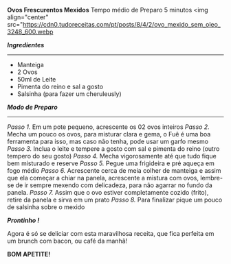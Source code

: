 **Ovos Frescurentos Mexidos**
Tempo médio de Preparo 5 minutos
<img align="center" src="https://cdn0.tudoreceitas.com/pt/posts/8/4/2/ovo_mexido_sem_oleo_3248_600.webp


***Ingredientes***
***
* Manteiga
* 2 Ovos
* 50ml de Leite
* Pimenta do reino e sal a gosto
* Salsinha (para fazer um cheruleusly)

***Modo de Preparo***
***
*Passo 1.* Em um pote pequeno, acrescente os 02 ovos inteiros
*Passo 2.* Mecha um pouco os ovos, para misturar clara e gema, o Fuê é uma boa ferramenta para isso, mas caso não tenha, pode usar um garfo mesmo
*Passo 3.* Inclua o leite e tempere a gosto com sal e pimenta do reino (outro tempero do seu gosto)
*Passo 4.* Mecha vigorosamente até que tudo fique bem misturado e reserve
*Passo 5.* Pegue uma frigideira e pré aqueça em fogo médio
*Passo 6.* Acrescente cerca de meia colher de manteiga e assim que ela começar a chiar na panela, acrescente a mistura com ovos, lembre-se de ir sempre mexendo com delicadeza, para não agarrar no fundo da panela. 
*Passo 7.* Assim que o ovo estiver completamente cozido (frito), retire da panela e sirva em um prato
*Passo 8.* Para finalizar pique um pouco de salsinha sobre o mexido

***Prontinho !***

Agora é só se deliciar com esta maravilhosa receita, que fica perfeita em um brunch com bacon, ou café da manhã!

**BOM APETITE!**